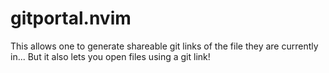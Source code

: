 # gitportal.nvim
This allows one to generate shareable git links of the file they are currently in... But it also lets you open files using a git link!
